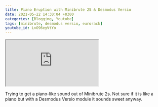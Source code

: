 ```yaml
---
title: Piano Eruption with Minibrute 2S & Desmodus Versio
date: 2021-05-22 14:30:04 +0300
categories: [Blogging, Youtube]
tags: [minibrute, desmodus versio, eurorack]
youtube_id: LvO96eyVtYo
---
```



<div class="embed-responsive embed-responsive-16by9" >
    <iframe class="embed-responsive-item"  src="https://www.youtube.com/embed/{{ page.youtube_id }}"></iframe>
</div>

Trying to get a piano-like sound out of Minibrute 2s. Not sure if it is like a piano but with a Desmodus Versio module it sounds sweet anyway.